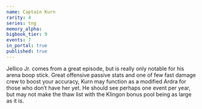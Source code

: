 ```yaml
---
name: Captain Kurn
rarity: 4
series: tng
memory_alpha:
bigbook_tier: 9
events: 7
in_portal: true
published: true
---
```


Jellico Jr. comes from a great episode, but is really only notable for his arena boop stick. Great offensive passive stats and one of few fast damage crew to boost your accuracy, Kurn may function as a modified Ardra for those who don’t have her yet. He should see perhaps one event per year, but may not make the thaw list with the Klingon bonus pool being as large as it is.
